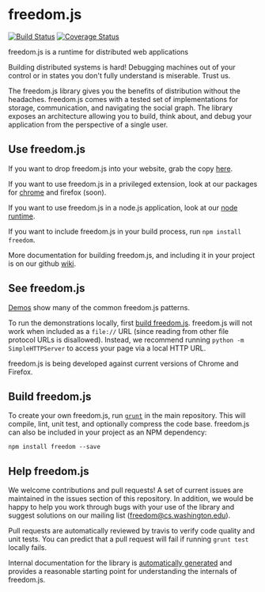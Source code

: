 freedom.js
=======
[![Build Status](https://travis-ci.org/freedomjs/freedom.png?branch=master)](https://travis-ci.org/freedomjs/freedom)
[![Coverage Status](https://coveralls.io/repos/freedomjs/freedom/badge.png?branch=master)](https://coveralls.io/r/freedomjs/freedom?branch=master)

freedom.js is a runtime for distributed web applications

Building distributed systems is hard! Debugging machines out of your control
or in states you don't fully understand is miserable. Trust us.

The freedom.js library gives you the benefits of distribution without the headaches. freedom.js comes with a tested set of implementations for storage, communication, and navigating the social graph. The library exposes an architecture allowing you to build, think about, and debug your application from the perspective of a single user.

Use freedom.js
---------

If you want to drop freedom.js into your website, grab the copy [here](http://freedomjs.org/release/v0.4/freedom.latest.js).

If you want to use freedom.js in a privileged extension, look at our packages for [chrome](https://github.com/freedomjs/freedom-runtime-chrome) and firefox (soon).

If you want to use freedom.js in a node.js application, look at our [node runtime](https://github.com/freedomjs/freedom-runtime-node).

If you want to include freedom.js in your build process, run ```npm install freedom```.

More documentation for building freedom.js, and including it in your project is
on our github [wiki](https://github.com/freedomjs/freedom/wiki).

See freedom.js
-------

[Demos](http://freedomjs.org/demo/) show many of the common freedom.js patterns.

To run the demonstrations locally, first [build freedom.js](#build-freedomjs).  freedom.js will not work when included as a ```file://``` URL (since reading from other file protocol URLs is disallowed). Instead, we recommend running ```python -m SimpleHTTPServer``` to access your page via a local HTTP URL.

freedom.js is being developed against current versions of Chrome and Firefox.

Build freedom.js
---------

To create your own freedom.js, run [```grunt```](http://gruntjs.com) in the main repository.  This will compile, lint, unit test, and optionally compress the code base. freedom.js can also be included in your project as an NPM dependency:

    npm install freedom --save

Help freedom.js
---------

We welcome contributions and pull requests! A set of current issues are maintained in the issues section of this repository. In addition, we would be happy to help you work through bugs with your use of the library and suggest solutions on our mailing list ([freedom@cs.washington.edu](mailto:freedom@cs.washington.edu)).

Pull requests are automatically reviewed by travis to verify code quality and unit tests. You can predict that a pull request will fail if running ```grunt test``` locally fails.

Internal documentation for the library is [automatically generated](http://freedomjs.org/docs/master/doc/) and provides a reasonable starting point for understanding the internals of freedom.js.
